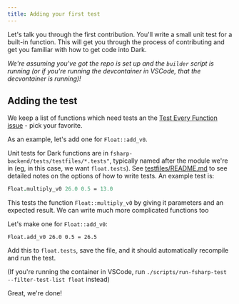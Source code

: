 ```yaml
---
title: Adding your first test
---
```


Let's talk you through the first contribution. You'll write a small unit test
for a built-in function. This will get you through the process of contributing
and get you familiar with how to get code into Dark.

_We're assuming you've got the repo is set up and the `builder` script is running (or if you're running the devcontainer in VSCode, that the decvontainer is running)!_

## Adding the test

We keep a list of functions which need tests an the [Test Every Function issue](https://github.com/darklang/dark/issues/3262) - pick your favorite.

As an example, let's add one for `Float::add_v0`.

Unit tests for Dark functions are in `fsharp-backend/tests/testfiles/*.tests"`,
typically named after the module we're in (eg, in this case, we want
`float.tests`). See
[testfiles/README.md](https://github.com/darklang/dark/tree/main/fsharp-backend/tests/testfiles/README.md)
to see detailed notes on the options of how to write tests. An example test is:

```fsharp
Float.multiply_v0 26.0 0.5 = 13.0
```

This tests the function `Float::multiply_v0` by giving it parameters and an
expected result. We can write much more complicated functions too

Let's make one for `Float::add_v0`:

`Float.add_v0 26.0 0.5 = 26.5`

Add this to `float.tests`, save the file, and it should automatically recompile
and run the test.

(If you're running the container in VSCode, run `./scripts/run-fsharp-test --filter-test-list float` instead)

Great, we're done!
